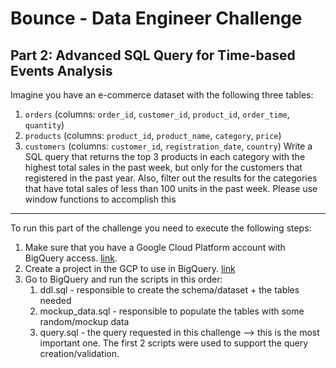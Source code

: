 # Bounce - Data Engineer Challenge

## Part 2: Advanced SQL Query for Time-based Events Analysis

Imagine you have an e-commerce dataset with the following three tables:

1. `orders` (columns: `order_id`, `customer_id`, `product_id`, `order_time`, `quantity`)
2. `products` (columns: `product_id`, `product_name`, `category`, `price`)
3. `customers` (columns: `customer_id`, `registration_date`, `country`)
   Write a SQL query that returns the top 3 products in each category with the highest total sales in the past week, but only for the customers that registered in the past year. Also, filter out the results for the categories that have total sales of less than 100 units in the past week. Please use window functions to accomplish this

---

To run this part of the challenge you need to execute the following steps:

1) Make sure that you have a Google Cloud Platform account with BigQuery access. [link](https://cloud.google.com/bigquery).
2) Create a project in the GCP to use in BigQuery. [link](https://cloud.google.com/resource-manager/docs/creating-managing-projects)
3) Go to BigQuery and run the scripts in this order:
   1) ddl.sql - responsible to create the schema/dataset + the tables needed
   2) mockup_data.sql - responsible to populate the tables with some random/mockup data
   3) query.sql - the query requested in this challenge --> this is the most important one. The first 2 scripts were used to support the query creation/validation.
